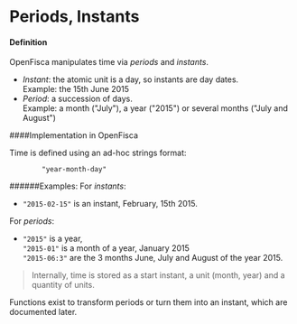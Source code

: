 # Periods, Instants

#### Definition
OpenFisca manipulates time via *periods* and *instants*.

- *Instant*: the atomic unit is a day, so instants are day dates.  
Example: the 15th June 2015
- *Period*: a succession of days.   
Example: a month ("July"), a year ("2015") or several months ("July and August")

####Implementation in OpenFisca

Time is defined using an ad-hoc strings format:  
            
            "year-month-day"

######Examples:
For *instants*:
- `"2015-02-15"` is an instant, February, 15th 2015.

For *periods*:  
-  `"2015"` is a year,   
`"2015-01"` is a month of a year, January 2015     
`"2015-06:3"` are the 3 months June, July and August of the year 2015. 


>Internally, time is stored as a start instant, a unit (month, year) and a quantity of units.

Functions exist to transform periods or turn them into an instant, which are documented later.

